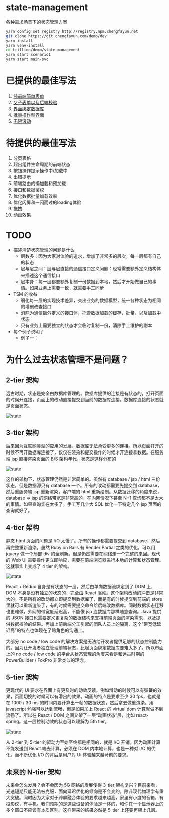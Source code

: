 # state-management

各种需求场景下的状态管理方案

```sh
yarn config set registry http://registry.npm.chengfayun.net
git clone https://git.chengfayun.com/demo/dev
yarn install
yarn venv-install
cd trillion/demo/state-management
yarn start scenario1
yarn start main-svc
```

# 已提供的最佳写法

1. [纯前端简单表单](src/Scenario1)
1. [父子表单以及后端校验](src/Scenario2)
1. [界面绑定数据库](src/Scenario3)
1. [批量操作型界面](src/Scenario4)
1. [无限滚动](src/Scenario5)

# 待提供的最佳写法

1. 分页表格
1. 超出组件生命周期的前端状态
1. 按钮操作提示操作中/加载中
1. 出错提示
1. 前端路由的懒加载和预加载
1. 接口和数据鉴权
1. 优化数据批量加载效率
1. 优化闪屏和一闪而过的loading体验
1. 拖拽
1. 动画效果

# TODO

* 描述清楚状态管理的问题是什么
    * 层数多：因为大家对体验的追求，增加了非常多的层次，每一层都有自己的状态
    * 层与层之间：层与层直接的通信接口定义问题：经常需要额外定义结构体来描述这个通信接口
    * 层本身：每一层都要额外复制一份数据到本地，然后才开始做自己的事情。如果业务上需要一致，就需要手工同步
* TSM 的收益
    * 弱化每一层的实现技术差异，突出业务的数据模型，统一各种状态为相同的增删改查接口
    * 消除为通信额外定义的接口体，托管数据加载的缓存，批量，以及加载中状态
    * 只有业务上需要独立的状态才会临时复制一份，消除手工维护的副本
* 每个例子说明了
    * 例子一：

# 为什么过去状态管理不是问题？

## 2-tier 架构

远古时期，状态是完全由数据库管理的。数据库提供的连接是有状态的，打开页面的时候开连接，页面上的改动直接提交到当前的数据库连接。数据库连接的状态就是页面状态。

![state](./README/2-tier.drawio.svg)

## 3-tier 架构

后来因为互联网类型的应用的发展，数据库无法承受更多的连接。所以页面打开的时候不再开数据库连接了，仅仅在渲染和提交操作的时候才开连接拿数据。在服务端 jsp 直接渲染页面的 B/S 架构年代，状态是这样分布的

![state](./README/3-tier.drawio.svg)

这样的架构下，状态管理仍然是非常简单的。虽然有 database / jsp / html 三份状态，但是数据源只有 database 一个。所有的改动都需要先提交到 database，然后重服务端 jsp 重新渲染，客户端的 html 重新绘制。从数据迁移的角度来说，database => jsp 的网络带宽是非常高的，在内网情况下甚至 N+1 查询都不是太大的事情。如果查询实在太多了，手工写几个大 SQL 优化一下特定几个 jsp 页面的查询就好了。

## 4-tier 架构

静态 html 页面的问题是 I/O 太慢了。所有的操作都需要提交到 database，然后再完整重新渲染。虽然 Ruby on Rails 有 Render Partial 之类的优化，可以用 jquery 做一个局部 div 的全刷新。但是仍然需要在网络走一个完整的来回。现代的 Web Ui 需要操作更立即响应，需要在前端浏览器进行本地的计算和状态管理。这就事实上变成了 4 tier 的架构。

![state](./README/4-tier.drawio.svg)

React + Redux 自身是有状态的一层。然后由单向数据流绑定到了 DOM 上，DOM 本身是没有独立的状态的，完全由 React 驱动。这个架构改动的冲击是非常大的。不是所有的改动都立即提交到数据库了，而是有的时候提交到前端的 store 里就可以重新渲染了，有的时候需要提交命令给后端改数据库。同时数据状态迁移也更难做，外网的带宽低延迟高，不能像 jsp 连数据库那样随意查询。Java 提供的 JSON 接口也需要定义更复杂的数据结构来支持前端页面的渲染需求，以及提供数据校验的结果。再加上前后端分工引起的团队人员上的隔离，这个“带宽低延迟高”的特点也体现在了跨角色的沟通上。

大部分 no code / low code 的解决方案是无法给开发者提供足够的状态控制能力的。因为让开发者独立管理前端状态，比起页面绑定数据库要难太多了。所以市面上的 no code / low code 的平台从状态管理的角度来看是和远古时期的 PowerBuilder / FoxPro 非常类似的理念。

## 5-tier 架构

更现代的 Ui 要求在界面上有更及时的动效反馈。例如滑动的时候可以有弹簧的效果，页面切换的时候可以有滑出的效果。动画的特点是要求至少 30 fps，也就是在 1000 / 30 ms 的时间内要计算出一帧的数据状态，然后拿去做重渲染。用 javascript 勉强可以达到流畅，但是如果加上 React 的 virtual dom 计算就做不到流畅了。所以在 React / DOM 之间又架了一层“动画状态”层，比如 react-spring。这一层控制动效的状态可以理解为 5th tier。

![state](./README/5-tier.drawio.svg)

从 2-tier 到 5-tier 的驱动力至始至终都是相同的，就是 I/O 开销。因为动画计算不能发送到 React 端去计算，必须在 DOM 内本地计算，也是一种对 I/O 的优化。而不断优化 I/O 的背后是用户对 Ui 体验越来越苛刻的要求。

## 未来的 N-tier 架构

未来会怎么发展？会不会因为 5G 网络的发展使得 3-tier 架构复兴？目前来看，光速短期只能无法被克服，面向延迟优化的倾向是不会变的，除非现代物理学有重大突破。同时因为大家对于跨屏融合体验的要求越来越高，家里有小度的音箱，有投影仪，有手机。我们预期的是这些设备的体验是一体的，和你在一个显示器上的多个窗口不应该有本质区别。这样带来的结果必然是 5-tier 上还要再架上几层。



